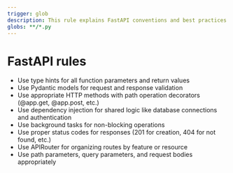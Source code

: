 ```yaml
---
trigger: glob
description: This rule explains FastAPI conventions and best practices for high-performance Python APIs.
globs: **/*.py
---
```


# FastAPI rules

- Use type hints for all function parameters and return values
- Use Pydantic models for request and response validation
- Use appropriate HTTP methods with path operation decorators (@app.get, @app.post, etc.)
- Use dependency injection for shared logic like database connections and authentication
- Use background tasks for non-blocking operations
- Use proper status codes for responses (201 for creation, 404 for not found, etc.)
- Use APIRouter for organizing routes by feature or resource
- Use path parameters, query parameters, and request bodies appropriately
